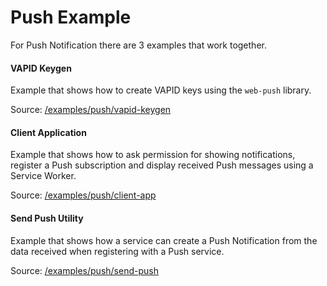 # Push Example

For Push Notification there are 3 examples that work together.

#### VAPID Keygen
Example that shows how to create VAPID keys using the `web-push` library.

Source: [/examples/push/vapid-keygen](/examples/push/vapid-keygen)

#### Client Application
Example that shows how to ask permission for showing notifications, register a Push subscription and 
display received Push messages using a Service Worker.

Source: [/examples/push/client-app](/examples/push/client-app)

#### Send Push Utility
Example that shows how a service can create a Push Notification from the data received when registering with 
a Push service.

Source: [/examples/push/send-push](/examples/push/send-push) 
